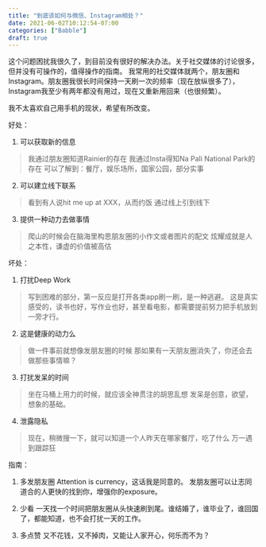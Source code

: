 ```yaml
---
title: "到底该如何与微信、Instagram相处？"
date: 2021-06-02T10:12:54-07:00
categories: ["Babble"]
draft: true
---
```

这个问题困扰我很久了，到目前没有很好的解决办法。关于社交媒体的讨论很多，但并没有可操作的，值得操作的指南。
我常用的社交媒体就两个，朋友圈和Instagram。朋友圈我很长时间保持一天刷一次的频率（现在放纵很多了），Instagram我至少有两年都没有用过，现在又重新用回来（也很频繁）。

我不太喜欢自己用手机的现状，希望有所改变。

好处：
1. 可以获取新的信息
> 我通过朋友圈知道Rainier的存在
> 我通过Insta得知Na Pali National Park的存在
可以了解到：餐厅，娱乐场所，国家公园，部分实事

2. 可以建立线下联系
> 看到有人说hit me up at XXX，从而约饭
通过线上引到线下

3. 提供一种动力去做事情
> 爬山的时候会在脑海里构思朋友圈的小作文或者图片的配文
炫耀成就是人之本性，谦虚的价值被高估

坏处：
1. 打扰Deep Work
> 写到困难的部分，第一反应是打开各类app刷一刷，是一种逃避。
这是真实感受的，读书也好，写作业也好，甚至看电影，都需要提前努力把手机放到一旁才行。

2. 这是健康的动力么
> 做一件事前就想像发朋友圈的时候
那如果有一天朋友圈消失了，你还会去做那些事情嘛？

3. 打扰发呆的时间
> 坐在马桶上用力的时候，就应该全神贯注的胡思乱想
发呆是创意，欲望，想象的基础。

4. 泄露隐私
> 现在，稍微搜一下，就可以知道一个人昨天在哪家餐厅，吃了什么
万一遇到跟踪狂

指南：
1. 多发朋友圈
Attention is currency，这话我是同意的。
发朋友圈可以让志同道合的人更快的找到你，增强你的exposure。

2. 少看 
一天找一个时间把朋友圈从头快速刷到尾。谁结婚了，谁毕业了，谁回国了，都能知道，也不会打扰一天的工作。

3. 多点赞
又不花钱，又不掉肉，又能让人家开心，何乐而不为？
